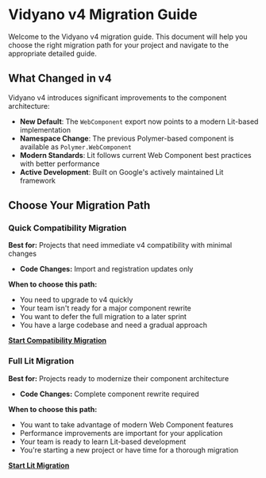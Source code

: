 # Vidyano v4 Migration Guide

Welcome to the Vidyano v4 migration guide. This document will help you choose the right migration path for your project and navigate to the appropriate detailed guide.

## What Changed in v4

Vidyano v4 introduces significant improvements to the component architecture:

- **New Default**: The `WebComponent` export now points to a modern Lit-based implementation
- **Namespace Change**: The previous Polymer-based component is available as `Polymer.WebComponent`
- **Modern Standards**: Lit follows current Web Component best practices with better performance
- **Active Development**: Built on Google's actively maintained Lit framework

## Choose Your Migration Path

### Quick Compatibility Migration
**Best for:** Projects that need immediate v4 compatibility with minimal changes

- **Code Changes:** Import and registration updates only

**When to choose this path:**
- You need to upgrade to v4 quickly
- Your team isn't ready for a major component rewrite
- You want to defer the full migration to a later sprint
- You have a large codebase and need a gradual approach

**[Start Compatibility Migration](./compatibility.md)**

### Full Lit Migration
**Best for:** Projects ready to modernize their component architecture

- **Code Changes:** Complete component rewrite required

**When to choose this path:**
- You want to take advantage of modern Web Component features
- Performance improvements are important for your application
- Your team is ready to learn Lit-based development
- You're starting a new project or have time for a thorough migration

**[Start Lit Migration](./polymer-to-lit.md)**
